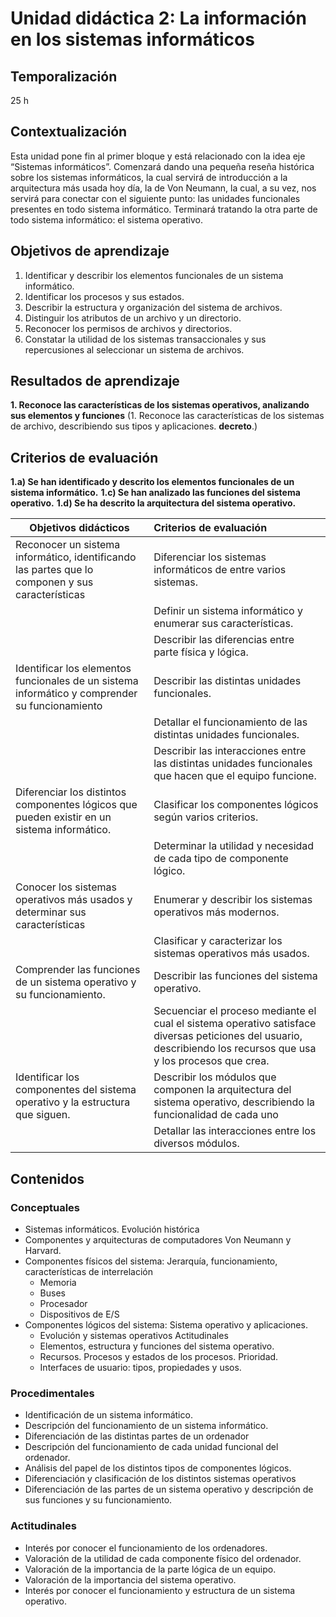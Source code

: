 # Unidad didáctica 2: La información en los sistemas informáticos

## Temporalización
25 h
## Contextualización

Esta unidad pone fin al primer bloque y está relacionado con la idea eje “Sistemas informáticos”. Comenzará dando una pequeña reseña histórica sobre los sistemas informáticos, la cual servirá de introducción a la arquitectura más usada hoy día, la de Von Neumann, la cual, a su vez, nos servirá para conectar con el siguiente punto: las unidades funcionales presentes en todo sistema informático. Terminará tratando la otra parte de todo sistema informático: el sistema operativo.

## Objetivos de aprendizaje

1. Identificar y describir los elementos funcionales de un sistema informático.
3. Identificar los procesos y sus estados.
4. Describir la estructura y organización del sistema de archivos.
5. Distinguir los atributos de un archivo y un directorio.
6. Reconocer los permisos de archivos y directorios.
7. Constatar la utilidad de los sistemas transaccionales y sus repercusiones al seleccionar un sistema de archivos.

## Resultados de aprendizaje

**1. Reconoce las características de los sistemas operativos, analizando sus elementos y funciones** (1. Reconoce las características de los sistemas de archivo, describiendo sus tipos y aplicaciones.  **decreto**.)

## Criterios de evaluación

**1.a) Se han identificado y descrito los elementos funcionales de un sistema informático.**
**1.c) Se han analizado las funciones del sistema operativo.**
**1.d) Se ha descrito la arquitectura del sistema operativo.**



| Objetivos didácticos                                                                             | Criterios de evaluación                                                                                                                                           |
|--------------------------------------------------------------------------------------------------|:------------------------------------------------------------------------------------------------------------------------------------------------------------------|
| Reconocer un sistema informático, identificando las partes que lo componen y sus características | Diferenciar los sistemas informáticos de entre varios sistemas.                                                                                                   |
|                                                                                                  | Definir un sistema informático y enumerar sus características.                                                                                                    |
|                                                                                                  | Describir las diferencias entre parte física y lógica.                                                                                                            |
| Identificar los elementos funcionales de un sistema informático y comprender su funcionamiento   | Describir las distintas unidades funcionales.                                                                                                                     |
|                                                                                                  | Detallar el funcionamiento de las distintas unidades funcionales.                                                                                                 |
|                                                                                                  | Describir las interacciones entre las distintas unidades funcionales que hacen que el equipo funcione.                                                            |
| Diferenciar los distintos componentes lógicos que pueden existir en un sistema informático.      | Clasificar los componentes lógicos según varios criterios.                                                                                                        |
|                                                                                                  | Determinar la utilidad y necesidad de cada tipo de componente lógico.                                                                                             |
| Conocer los sistemas operativos más usados y determinar sus características                      | Enumerar y describir los sistemas operativos más modernos.                                                                                                        |
|                                                                                                  | Clasificar y caracterizar los sistemas operativos más usados.                                                                                                     |
| Comprender las funciones de un sistema operativo y su funcionamiento.                            | Describir las funciones del sistema operativo.                                                                                                                    |
|                                                                                                  | Secuenciar el proceso mediante el cual el sistema operativo satisface diversas peticiones del usuario, describiendo los recursos que usa y los procesos que crea. |
| Identificar los componentes del sistema operativo y la estructura que siguen.                    | Describir los módulos que componen la arquitectura del sistema operativo, describiendo la funcionalidad de cada uno                                               |
|                                                                                                  | Detallar las interacciones entre los diversos módulos.                                                                                                            |

## Contenidos

### Conceptuales

-   Sistemas informáticos. Evolución histórica
-   Componentes y arquitecturas de computadores Von Neumann y Harvard.
-   Componentes físicos del sistema: Jerarquía, funcionamiento, características de interrelación
    - Memoria
    - Buses
    - Procesador
    - Dispositivos de E/S
-   Componentes lógicos del sistema: Sistema operativo y aplicaciones.
    - Evolución y sistemas operativos Actitudinales
    - Elementos, estructura y funciones del sistema operativo.
    - Recursos. Procesos y estados de los procesos. Prioridad.
    - Interfaces de usuario: tipos, propiedades y usos.
### Procedimentales
-  Identificación de un sistema informático.
-  Descripción del funcionamiento de un sistema informático.
-  Diferenciación de las distintas partes de un ordenador
- Descripción del funcionamiento de cada unidad funcional del ordenador.
- Análisis del papel de los distintos tipos de componentes lógicos.
- Diferenciación y clasificación de los distintos sistemas operativos
- Diferenciación de las partes de un sistema operativo y descripción de sus funciones y su funcionamiento.
### Actitudinales
- Interés por conocer el funcionamiento de los ordenadores.
- Valoración de la utilidad de cada componente físico del ordenador.
- Valoración de la importancia de la parte lógica de un equipo.
- Valoración de la importancia del sistema operativo.
- Interés por conocer el funcionamiento y estructura de un sistema operativo.
